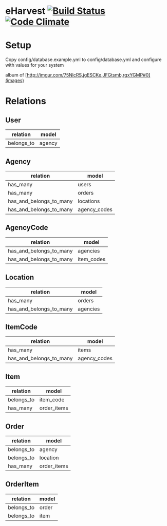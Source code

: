 eHarvest [![Build Status](https://travis-ci.org/thomas-holmes/eHarvest.svg?branch=master)](https://travis-ci.org/thomas-holmes/eHarvest) [![Code Climate](https://codeclimate.com/github/thomas-holmes/eHarvest.png)](https://codeclimate.com/github/thomas-holmes/eHarvest)
=======

# Setup

Copy config/database.example.yml to config/database.yml and configure with values for your system

album of [http://imgur.com/75NlcRS,jgESCKe,JFGtsmb,rgxYGMP#0](images)

# Relations

User
----

| relation | model |
-----------|--------
| belongs_to | agency |

Agency
-----

| relation | model |
-----------|--------
| has_many | users |
| has_many | orders |
| has_and_belongs_to_many | locations |
| has_and_belongs_to_many | agency_codes |

AgencyCode
----------

| relation | model |
-----------|--------
| has_and_belongs_to_many | agencies |
| has_and_belongs_to_many | item_codes |

Location
--------

| relation | model |
-----------|--------
| has_many | orders |
| has_and_belongs_to_many | agencies |

ItemCode
--------

| relation | model |
-----------|--------
| has_many | items |
| has_and_belongs_to_many | agency_codes |

Item
----
| relation | model |
-----------|--------
| belongs_to | item_code |
| has_many | order_items |

Order
-----

| relation | model |
-----------|--------
| belongs_to | agency |
| belongs_to | location |
| has_many | order_items |

OrderItem
---------

| relation | model |
-----------|--------
| belongs_to | order |
| belongs_to | item |

